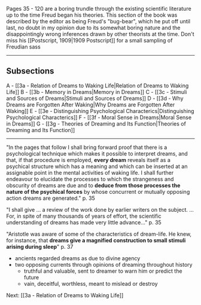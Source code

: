 Pages 35 - 120 are a boring trundle through the existing scientific literature up to the time Freud began his theories. This section of the book was described by the editor as being Freud's "bug-bear", which he put off until last, no doubt in my opinion due to its somewhat boring nature and the disappointingly wrong inferences drawn by other theorists at the time.  Don't miss his [[Postscript, 1909|1909 Postscript]] for a small sampling of Freudian sass

---

## Subsections

A - [[3a - Relation of Dreams to Waking Life|Relation of Dreams to Waking Life]]
B - [[3b - Memory in Dreams|Memory in Dreams]]
C - [[3c - Stimuli and Sources of Dreams|Stimuli and Sources of Dreams]]
D - [[3d - Why Dreams are Forgotten After Waking|Why Dreams are Forgotten After Waking]]
E - [[3e - Distinguishing Psychological Characterics|Distinguishing Psychological Characterics]]
F - [[3f - Moral Sense in Dreams|Moral Sense in Dreams]]
G - [[3g - Theories of Dreaming and Its Function|Theories of Dreaming and Its Function]]

---

"In the pages that follow I shall bring forward proof that there is a psychological technique which makes it possible to interpret dreams, and that, if that procedure is employed, **every dream** reveals itself as a psychical structure which has a meaning and which can be inserted at an assignable point in the mental activities of waking life.  I shall further endeavour to elucidate the processes to which the strangeness and obscurity of dreams are due and to **deduce from those processes the nature of the psychical forces** by whose concurrent or mutually opposing action dreams are generated." p. 35

"I shall give ... a review of the work done by earlier writers on the subject. ... For, in spite of many thousands of years of effort, the scientific understanding of dreams has made very little advance..." p. 35

"Aristotle was aware of some of the characteristics of dream-life. He knew, for instance, that **dreams give a magnified construction to small stimuli arising during sleep**" p. 37

* ancients regarded dreams as due to divine agency
* two opposing currents through opinions of dreaming throughout history
	* truthful and valuable, sent to dreamer to warn him or predict the future
	* vain, deceitful, worthless, meant to mislead or destroy

Next: [[3a - Relation of Dreams to Waking Life]]
